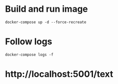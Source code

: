 # Build and run image
```
docker-compose up -d --force-recreate
```

# Follow logs
```
docker-compose logs -f
```

# http://localhost:5001/text